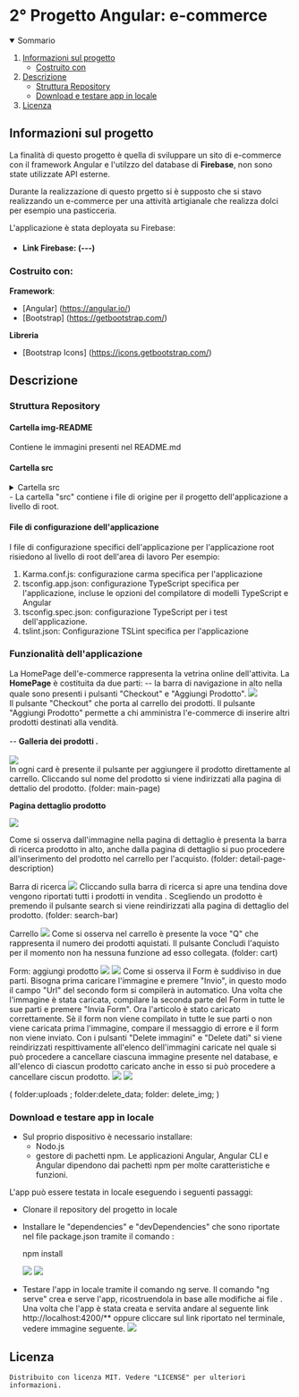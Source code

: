 <h1 algin="center">2° Progetto Angular: e-commerce</h1>

<details open="open">
  <summary>Sommario</summary>
  <ol>
    <li>
      <a href="#informazioni-sul-progetto">Informazioni sul progetto</a>
      <ul>
        <li><a href="#costruito-con">Costruito con</a></li>
      </ul>
    </li>
   <li><a href="#descrizione">Descrizione</a>
     <ul>
        <li><a href="#struttura-repository">Struttura Repository</a></li>
        <li><a href="#Download-e-testare-app-in-locale">Download e testare app in locale</a></li>
      </ul>
    </li>
   <li><a href="#licenza">Licenza</a></li>
  <ol>
</details>

<!-- Informazioni sul progetto-->

## Informazioni sul progetto

La finalità di questo progetto è quella di sviluppare un sito di e-commerce con il framework Angular e l'utilzzo del database di <b>Firebase</b>, non sono state utilizzate API esterne.

Durante la realizzazione di questo prgetto si è supposto che si stavo realizzando un e-commerce per una attività artigianale che realizza dolci per esempio una pasticceria.

L'applicazione è stata deployata su Firebase:
- <h4>Link Firebase: (---)</h4>

#### <h3>Costruito con:</h3>

<b>Framework</b>:

- [Angular] (https://angular.io/)
- [Bootstrap] (https://getbootstrap.com/)

<b>Libreria</b>

- [Bootstrap Icons] (https://icons.getbootstrap.com/)


<!--Descrizione-->

## Descrizione

### Struttura Repository

<h4>Cartella img-README</h4>
Contiene le immagini presenti nel README.md

<h4>Cartella src</h4>
<details>
  <summary>Cartella src</summary>
   <ol>
     <li>
      Cartella app: contiene i file dei componenti in cui sono definiti la logica e i dati dell'applicazione.
      Componenti, modelli e stili angolari vanno qui.
      Per esempio:
      <ol>
        <li>
          app/app.componets.ts: Definisce la logica del componente radice dell'applicazione, denominato AppComponent.
          La vista associata a questo componente radice diventa la radice della gerarchia della vista quando si aggiungono componenti e servizi all'applicazione.
        </li>
        <li>app/app.component.html definisce il modello HTML associato all'AppComponent radice.</li>
        <li>app/app.component.css definisce il foglio di stile CSS di base per L'AppComponent radice.</li>
        <li>app/app.component.spec.ts definisce uno unit test per l'AppComponent radice.</li>
        <li> app/app.module.ts definisce il modulo radice, denominato AppModule, che indica ad Angular come assemblare l'applicazione. 
              Man mano che si aggiungono altri componenti all'app, questi devono essere dichiarati qui.
        </li>
     </ol>
  </li>
   
  <li>Cartella assets: contiene immagini e altri file di risorse da copiare cosi come sono quando crei l'applicazione.</li>
   
  <li>
     Cartella environments: contiene le opzioni di configurazione della build per particolari ambienti di destinazione.
     In particolare nella cartella environments sono presenti:
      -- environments.ts (che viene utilizzato in fase di sviluppo);
      -- environments.prod.ts (che viene utilizzato in fase di produzione);
     In questi due file è stata inserita la configurazione Firebase dell'app web.
      
      ![](img-README/environment.png)
  </li>
   <li>Altri file come:
     <ol>
       <li>
         favicon.ico: un'icona che viene utilizzata per questa applicazione alla sinistra dell'URL nella barra degli indirizzi del browser.
       </li>
       <li>index.html: La pagina HTML principale che viene publicata quando qualcuno visita l'app.</li>
       <li> 
         test.ts: Il punto di ingresso principale per i tuoi unit test, con alcune configurazioni specifiche   di Angular.
       </li>
     </ol>
   </li>
 <ol>
</details>
- La cartella "src" contiene i file di origine per il progetto dell'applicazione a livello di root.

<h4>File di configurazione dell'applicazione</h4>

I file di configurazione specifici dell'applicazione per l'applicazione root risiedono al livello di root dell'area di lavoro 
Per esempio:
<ol>
 <li>Karma.conf.js: configurazione carma specifica per l'applicazione</li>
 <li>
   tsconfig.app.json: configurazione TypeScript specifica per l'applicazione, incluse le opzioni del compilatore di modelli TypeScript e Angular
 </li>
 <li>
   tsconfig.spec.json: configurazione TypeScript per i test dell'applicazione.
 </li>
 <li>tslint.json: Configurazione TSLint specifica per l'applicazione</li>
</ol>

### Funzionalità dell'applicazione
La HomePage dell'e-commerce rappresenta la vetrina online dell'attivita. 
La <b>HomePage</b> è costituita da due parti:
 -- la barra di navigazione in alto nella quale sono presenti 
    i pulsanti "Checkout" e "Aggiungi Prodotto".
    ![](img-README/search-bar.png)
   </br> 
    Il pulsante "Checkout" che porta al carrello dei prodotti. Il pulsante "Aggiungi Prodotto" permette a chi amministra l'e-commerce di inserire altri prodotti destinati alla       vendità.
  </br></br>
 -- <b>Galleria dei prodotti .</b></br></br>
    ![](img-README/gallery.png)
  </br>
   In ogni card è presente il pulsante per aggiungere il prodotto direttamente al carrello. 
    Cliccando sul nome del prodotto si viene indirizzati alla pagina di dettalio del prodotto. 
    (folder: main-page)

   <b>Pagina dettaglio prodotto</b>
 
   ![](img-README/detail-page.png)
 
   Come si osserva dall'immagine nella pagina di dettaglio è presenta la barra di ricerca prodotto in alto, anche dalla pagina di dettaglio si puo procedere all'inserimento del prodotto nel carrello per l'acquisto.
(folder: detail-page-description)

Barra di ricerca
 ![](img-README/search.png)
 Cliccando sulla barra di ricerca si apre una tendina dove vengono riportati tutti i prodotti in vendita .
 Scegliendo un prodotto è premendo il pulsante search si viene reindirizzati alla pagina di dettaglio del prodotto.
(folder: search-bar)

Carrello
 ![](img-README/cart.png)
 Come si osserva nel carrello è presente la voce "Q" che rappresenta il numero dei prodotti aquistati. 
 Il pulsante Concludi l'aquisto per il momento non ha nessuna funzione ad esso collegata.
(folder: cart)

Form: aggiungi prodotto
 ![](img-README/form1.png)
 ![](img-README/form2.png)
 Come si osserva il Form è suddiviso in due parti. 
 Bisogna prima caricare l'immagine e premere "Invio", in questo modo il campo "Url" del secondo form si compilerà in automatico. Una volta che l'immagine è stata caricata, compilare la seconda parte del Form in tutte le sue parti e premere "Invia Form". Ora l'articolo è stato caricato correttamente.
 Sè il form non viene compilato in tutte le sue parti o non viene caricata prima l'immagine, compare il messaggio di errore e il form non viene inviato.
 Con i pulsanti "Delete immagini" e "Delete dati" si viene reindirizzati respittivamente all'elenco dell'immagini caricate nel quale si può procedere a cancellare ciascuna immagine presente nel database, e all'elenco di ciascun prodotto caricato anche in esso si può procedere a cancellare ciscun prodotto.
 ![](img-README/el.immagini.png)
 ![](img-README/el.prodotti.png)

(
 folder:uploads ;
 folder:delete_data; 
 folder: delete_img;
)
### Download e testare app in locale

- Sul proprio dispositivo è necessario installare: 
   - Nodo.js
   - gestore di pachetti npm. 
Le applicazioni Angular, Angular CLI e Angular dipendono dai pachetti npm per molte caratteristiche e funzioni.

L'app può essere testata in locale eseguendo i seguenti passaggi:

- Clonare il repository del progetto in locale 

- Installare le "dependencies" e "devDependencies" che sono riportate nel file package.json tramite il comando :
  
  npm install <dependencies o devDependencies>
  
  ![](img-README/dependencies.png) 
  ![](img-README/devdependencies.png)

  

- Testare l'app in locale tramite il comando ng serve.
Il comando "ng serve" crea e serve l'app, ricostruendola in base alle modifiche ai file .
Una volta che l'app è stata creata e servita andare al seguente link <a>http://localhost:4200/**</a> oppure cliccare sul link riportato nel terminale, vedere immagine seguente.
![](img-README/link.jpg)

## Licenza

    Distribuito con licenza MIT. Vedere "LICENSE" per ulteriori informazioni.

